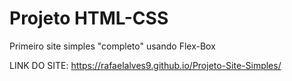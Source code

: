 # Projeto HTML-CSS
 Primeiro site simples "completo" usando Flex-Box

LINK DO SITE: https://rafaelalves9.github.io/Projeto-Site-Simples/
